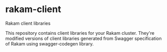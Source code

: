 # rakam-client
Rakam client libraries

This repository contains client libraries for your Rakam cluster.
They're modified versions of client libraries generated from Swagger specification of Rakam using swagger-codegen library.  

